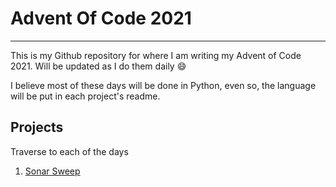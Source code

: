 # Advent Of Code 2021

---
This is my Github repository for where I am writing my Advent of Code 2021. Will be updated as I do them daily :smile:

I believe most of these days will be done in Python, even so, the language will be put in each project's readme.

## Projects

Traverse to each of the days
1. [Sonar Sweep](day1/)